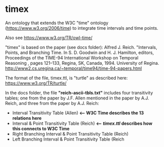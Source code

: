 # timex
An ontology that extends the W3C "time" ontology (https://www.w3.org/2006/time) to integrate time intervals and time points.

Also see https://www.w3.org/TR/owl-time/

"timex" is based on the paper (see docs folder):
Alfred J. Reich.  "Intervals, Points, and Branching Time.  In S. D. Goodwin and H. J. Hamilton, editors, Proceedings of the TIME-94 International Workshop on Temporal Reasoning , pages 121–133, Regina, SK, Canada, 1994. University of Regina.
http://www2.cs.uregina.ca/~temporal/time94/time-94-papers.html

The format of the file, timex.ttl, is "turtle" as described here:
https://www.w3.org/TR/turtle/

In the docs folder, the file <b>"reich-ascii-tbls.txt"</b> includes four transitivity tables; one from the paper by J.F. Allen mentioned in the paper by A.J. Reich, and three from the paper by A.J. Reich:
* Interval Transitivity Table (Allen)  <b><-- W3C Time describes the 13 relations here</b>
* Interval & Point Transitivity Table (Reich)  <b><-- <i>timex.ttl</i> describes how this connects to W3C Time</b>
* Right Branching Interval & Point Transitivity Table (Reich)
* Left Branching Interval & Point Transitivity Table (Reich
